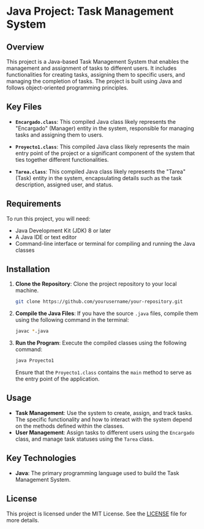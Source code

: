 # Java Project: Task Management System

## Overview
This project is a Java-based Task Management System that enables the management and assignment of tasks to different users. It includes functionalities for creating tasks, assigning them to specific users, and managing the completion of tasks. The project is built using Java and follows object-oriented programming principles.

## Key Files
- **`Encargado.class`**: This compiled Java class likely represents the "Encargado" (Manager) entity in the system, responsible for managing tasks and assigning them to users.

- **`Proyecto1.class`**: This compiled Java class likely represents the main entry point of the project or a significant component of the system that ties together different functionalities.

- **`Tarea.class`**: This compiled Java class likely represents the "Tarea" (Task) entity in the system, encapsulating details such as the task description, assigned user, and status.

## Requirements
To run this project, you will need:

- Java Development Kit (JDK) 8 or later
- A Java IDE or text editor
- Command-line interface or terminal for compiling and running the Java classes

## Installation
1. **Clone the Repository**: Clone the project repository to your local machine.
    ```bash
    git clone https://github.com/yourusername/your-repository.git
    ```

2. **Compile the Java Files**: If you have the source `.java` files, compile them using the following command in the terminal:
    ```bash
    javac *.java
    ```

3. **Run the Program**: Execute the compiled classes using the following command:
    ```bash
    java Proyecto1
    ```
    Ensure that the `Proyecto1.class` contains the `main` method to serve as the entry point of the application.

## Usage
- **Task Management**: Use the system to create, assign, and track tasks. The specific functionality and how to interact with the system depend on the methods defined within the classes.
- **User Management**: Assign tasks to different users using the `Encargado` class, and manage task statuses using the `Tarea` class.

## Key Technologies
- **Java**: The primary programming language used to build the Task Management System.

## License
This project is licensed under the MIT License. See the [LICENSE](LICENSE) file for more details.

